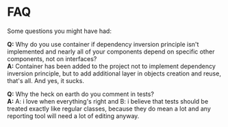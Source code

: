 # FAQ

Some questions you might have had:

**Q:** Why do you use container if dependency inversion principle isn't
implemented and nearly all of your components depend on specific other
components, not on interfaces?  
**A:** Container has been added to the project not to implement dependency
inversion principle, but to add additional layer in objects creation and reuse,
that's all. And yes, it sucks.

**Q:** Why the heck on earth do you comment in tests?  
**A:** A: i love when everything's right and B: i believe that tests should be
treated exactly like regular classes, because they do mean a lot and any
reporting tool will need a lot of editing anyway. 
